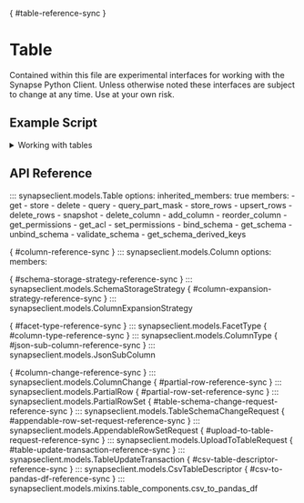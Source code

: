 [](){ #table-reference-sync }
# Table

Contained within this file are experimental interfaces for working with the Synapse Python
Client. Unless otherwise noted these interfaces are subject to change at any time. Use
at your own risk.

## Example Script

<details class="quote">
  <summary>Working with tables</summary>

```python
{!docs/scripts/object_orientated_programming_poc/oop_poc_table.py!}
```
</details>

## API Reference


::: synapseclient.models.Table
    options:
        inherited_members: true
        members:
        - get
        - store
        - delete
        - query
        - query_part_mask
        - store_rows
        - upsert_rows
        - delete_rows
        - snapshot
        - delete_column
        - add_column
        - reorder_column
        - get_permissions
        - get_acl
        - set_permissions
        - bind_schema
        - get_schema
        - unbind_schema
        - validate_schema
        - get_schema_derived_keys

[](){ #column-reference-sync }
::: synapseclient.models.Column
    options:
        members:

[](){ #schema-storage-strategy-reference-sync }
::: synapseclient.models.SchemaStorageStrategy
[](){ #column-expansion-strategy-reference-sync }
::: synapseclient.models.ColumnExpansionStrategy

[](){ #facet-type-reference-sync }
::: synapseclient.models.FacetType
[](){ #column-type-reference-sync }
::: synapseclient.models.ColumnType
[](){ #json-sub-column-reference-sync }
::: synapseclient.models.JsonSubColumn


[](){ #column-change-reference-sync }
::: synapseclient.models.ColumnChange
[](){ #partial-row-reference-sync }
::: synapseclient.models.PartialRow
[](){ #partial-row-set-reference-sync }
::: synapseclient.models.PartialRowSet
[](){ #table-schema-change-request-reference-sync }
::: synapseclient.models.TableSchemaChangeRequest
[](){ #appendable-row-set-request-reference-sync }
::: synapseclient.models.AppendableRowSetRequest
[](){ #upload-to-table-request-reference-sync }
::: synapseclient.models.UploadToTableRequest
[](){ #table-update-transaction-reference-sync }
::: synapseclient.models.TableUpdateTransaction
[](){ #csv-table-descriptor-reference-sync }
::: synapseclient.models.CsvTableDescriptor
[](){ #csv-to-pandas-df-reference-sync }
::: synapseclient.models.mixins.table_components.csv_to_pandas_df
